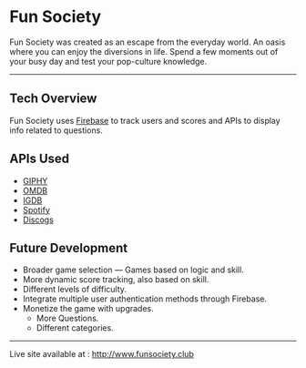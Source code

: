 # Fun Society
Fun Society was created as an escape from the everyday world. An oasis where you can enjoy the diversions in life. Spend a few moments out of your busy day and test your pop-culture knowledge.

---

## Tech Overview
Fun Society uses [Firebase](https://firebase.google.com) to track users and scores and APIs to display info related to questions.

## APIs Used

* [GIPHY](https://api.giphy.com)
* [OMDB](https://www.omdbapi.com)
* [IGDB](https://www.igdb.com/api)
* [Spotify](https://developer.spotify.com/web-api/)
* [Discogs](https://www.discogs.com/developers/)

## Future Development

* Broader game selection — Games based on logic and skill.
* More dynamic score tracking, also based on skill.
* Different levels of difficulty.
* Integrate multiple user authentication methods through Firebase.
* Monetize the game with upgrades.
  * More Questions.
  * Different categories.


---

Live site available at : http://www.funsociety.club


